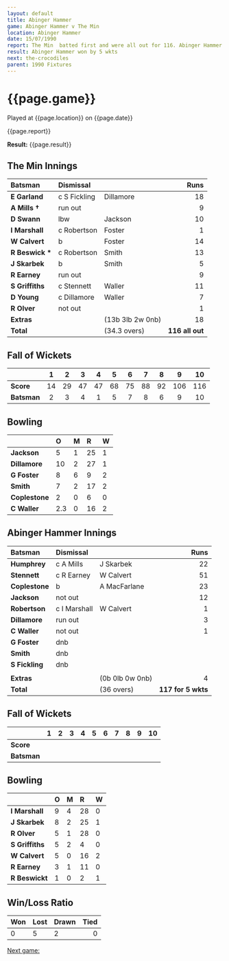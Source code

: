 ```yaml
---
layout: default
title: Abinger Hammer
game: Abinger Hammer v The Min
location: Abinger Hammer
date: 15/07/1990
report: The Min  batted first and were all out for 116. Abinger Hammer replied with 117 for 5 wkts
result: Abinger Hammer won by 5 wkts
next: the-crocodiles
parent: 1990 Fixtures
---
```


# {{page.game}}

Played at {{page.location}} on {{page.date}}

{{page.report}}

**Result:** {{page.result}}

## The Min Innings

| Batsman | Dismissal |  | Runs |
|:---|:---|---|---:|
| **E Garland** | c S Fickling | Dillamore | 18 | 
| **A Mills &#8224;** | run out |  | 9 | 
| **D Swann** | lbw | Jackson | 10 | 
| **I Marshall** | c Robertson | Foster | 1 | 
| **W Calvert** | b  | Foster | 14 | 
| **R Beswick &#42;** | c Robertson | Smith | 13 | 
| **J Skarbek** | b | Smith | 5 | 
| **R Earney** | run out |  | 9 | 
| **S Griffiths** | c Stennett | Waller | 11 | 
| **D Young** | c Dillamore | Waller | 7 | 
| **R Olver** | not out |  | 1 | 
| **Extras** | | (13b 3lb 2w 0nb) | 18 | 
| **Total** | | (34.3 overs) | **116 all out** | 

## Fall of Wickets

| | 1 | 2 | 3 | 4 | 5 | 6 | 7 | 8 | 9 | 10 |
|---|:---:|:---:|:---:|:---:|:---:|:---:|:---:|:---:|:---:|:---:|
| **Score** | 14 | 29 | 47 | 47 | 68 | 75 | 88 | 92 | 106 | 116 | 
| **Batsman** | 2 | 3 | 4 | 1 | 5 | 7 | 8 | 6 | 9 | 10 | 

## Bowling

| | O | M | R | W |
|---|:---|:---|:---|:---|
| **Jackson** | 5 | 1 | 25 | 1 | 
| **Dillamore** | 10 | 2 | 27 | 1 | 
| **G Foster** | 8 | 6 | 9 | 2 | 
| **Smith** | 7 | 2 | 17 | 2 |
| **Coplestone** | 2 | 0 | 6 | 0 | 
| **C Waller** | 2.3 | 0 | 16 | 2 |  

## Abinger Hammer Innings

| Batsman | Dismissal |  | Runs |
|:---|:---|---|---:|
| **Humphrey** | c A Mills | J Skarbek | 22 | 
| **Stennett** | c  R Earney | W Calvert | 51 | 
| **Coplestone** | b | A MacFarlane | 23 | 
| **Jackson** | not out |  | 12 | 
| **Robertson** | c I Marshall | W Calvert | 1 | 
| **Dillamore** | run out |  | 3 |
| **C Waller** | not out |  | 1 | 
| **G Foster** | dnb |  |  |
| **Smith** | dnb |  |  | 
| **S  Fickling** | dnb |  |  | 
|  |  |  |  |
| **Extras** | | (0b 0lb 0w 0nb) | 4 | 
| **Total** | | (36 overs) | **117 for 5 wkts** | 

## Fall of Wickets

| | 1 | 2 | 3 | 4 | 5 | 6 | 7 | 8 | 9 | 10 |
|---|:---:|:---:|:---:|:---:|:---:|:---:|:---:|:---:|:---:|:---:|
| **Score** |  |  |  |  |  |  |  |  |  |  |
| **Batsman** |  |  |  |  |  |  |  |  |  |  |

## Bowling

| | O | M | R | W |
|---|:---|:---|:---|:---|
| **I Marshall** | 9 | 4 | 28 | 0 | 
| **J Skarbek** | 8 | 2 | 25 | 1 | 
| **R Olver** | 5 | 1 | 28 | 0 | 
| **S Griffiths** | 5 | 2 | 4 | 0 | 
| **W Calvert** | 5 | 0 | 16 | 2 |
| **R Earney** | 3 | 1 | 11 | 0 |
| **R Beswickt** | 1 | 0 | 2 | 1 |

## Win/Loss Ratio

| Won | Lost | Drawn | Tied |
|:---|:---|:---|---:|
| 0 | 5 | 2 | 0 |

[Next game:]({{page.next}})